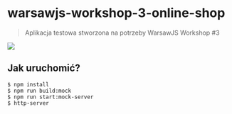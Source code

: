 # warsawjs-workshop-3-online-shop

> Aplikacja testowa stworzona na potrzeby WarsawJS Workshop #3

![](http://warsawjs.com/assets/images/logo/logo-transparent-240x240.png)



## Jak uruchomić?

```
$ npm install
$ npm run build:mock
$ npm run start:mock-server
$ http-server
```

